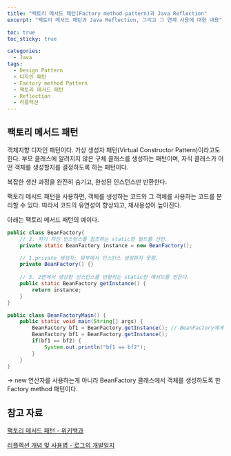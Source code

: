 ```yaml
---
title: "팩토리 메서드 패턴(Factory method pattern)과 Java Reflection"
excerpt: "팩토리 메서드 패턴과 Java Reflection, 그리고 그 연계 사용에 대한 내용"

toc: true
toc_sticky: true

categories:
  - Java
tags:
  - Design Pattern
  - 디자인 패턴
  - Factory method Pattern
  - 팩토리 메서드 패턴
  - Reflection
  - 리플렉션
---
```

## 팩토리 메서드 패턴

객체지향 디자인 패턴이다. 가상 생성자 패턴(Virtual Constructor Pattern)이라고도 한다. 부모 클래스에 알려지지 않은 구체 클래스를 생성하는 패턴이며, 자식 클래스가 어떤 객체를 생성할지를 결정하도록 하는 패턴이다.

복잡한 생산 과정을 완전히 숨기고, 완성된 인스턴스만 반환한다.

팩토리 메서드 패턴을 사용하면, 객체를 생성하는 코드와 그 객체를 사용하는 코드를 분리할 수 있다. 따라서 코드의 유연성이 향상되고, 재사용성이 높아진다.

아래는 팩토리 메서드 패턴의 예이다.

```java
public class BeanFactory{
    // 2. 자기 자신 인스턴스를 참조하는 static한 필드를 선언.
    private static BeanFactory instance = new BeanFactory();

    // 1.private 생성자: 외부에서 인스턴스 생성하지 못함.
    private BeanFactory() {}
    
    // 3. 2번에서 생성한 인스턴스를 반환하는 static한 메서드를 만든다.
    public static BeanFactory getInstance() {
        return instance;
    }
}

```

```java
public class BeanFactoryMain() {
    public static void main(String[] args) {
        BeanFactory bf1 = BeanFactory.getInstance(); // BeanFactory에게 객체 생성과정을 맡김
        BeanFactory bf1 = BeanFactory.getInstance();
        if(bf1 == bf2) {
            System.out.println("bf1 == bf2");
        }
    }
}
```

→ new 연산자를 사용하는게 아니라 BeanFactory 클래스에서 객체를 생성하도록 한 Factory method 패턴이다.

## 참고 자료

[팩토리 메서드 패턴 - 위키백과](https://ko.wikipedia.org/wiki/%ED%8C%A9%ED%86%A0%EB%A6%AC_%EB%A9%94%EC%84%9C%EB%93%9C_%ED%8C%A8%ED%84%B4)

[리플렉션 개념 및 사용볍 - 로그의 개발일지](https://m.blog.naver.com/hj_kim97/223110095000)